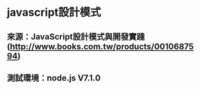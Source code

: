 # javascript設計模式

## 來源：JavaScript設計模式與開發實踐(http://www.books.com.tw/products/0010687594)

## 測試環境：node.js V7.1.0